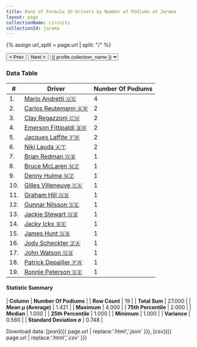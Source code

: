 ```yaml
---
title: Rank of Formula 1® Drivers by Number of Podiums at Jarama
layout: page
collectionName: circuits
collectionId: jarama
---
```


{% assign url_split = page.url | split: "/" %}
<div id="collection-navigation">
<button onclick="selector.options[selector.selectedIndex-1].value && (window.location = selector.options[selector.selectedIndex-1].value);">&lt; Prev</button>
<button onclick="selector.options[selector.selectedIndex+1].value && (window.location = selector.options[selector.selectedIndex+1].value);">Next &gt;</button>
<select id="selector" onchange="this.options[this.selectedIndex].value && (window.location = this.options[this.selectedIndex].value);">
  {% for collectionId in site.data[page.collectionName].refs %}
    {% if collectionId == page.collectionId %}
      {% assign selected = "selected" %}
    {% else %}
      {% assign selected = "" %}
    {% endif %}
    {% assign profile = site.data[page.collectionName][collectionId].profile %}
    <option value="/f1/{{ page.collectionName }}/{{ collectionId }}/{{ url_split[4] }}" {{ selected }}>{{ profile.collection_name }}</option>
  {% endfor %}
</select>
</div>

<canvas id="chart" width="400" height="180"></canvas>
<script>
var data = {
  "labels" : [
    "Mario Andretti",
    "Carlos Reutemann",
    "Clay Regazzoni",
    "Emerson Fittipaldi",
    "Jacques Laffite",
    "Niki Lauda",
    "Brian Redman",
    "Bruce McLaren",
    "Denny Hulme",
    "Gilles Villeneuve",
    "Graham Hill",
    "Gunnar Nilsson",
    "Jackie Stewart",
    "Jacky Ickx",
    "James Hunt",
    "Jody Scheckter",
    "John Watson",
    "Patrick Depailler",
    "Ronnie Peterson"
  ],
  "datasets" : [
    {
      "label" : "Number Of Podiums",
      "data" : [
        4,
        2,
        2,
        2,
        2,
        2,
        1,
        1,
        1,
        1,
        1,
        1,
        1,
        1,
        1,
        1,
        1,
        1,
        1
      ],
      "borderColor" : [
        "#1D181E",
        "#1D181E",
        "#1D181E",
        "#1D181E",
        "#1D181E",
        "#1D181E",
        "#1D181E",
        "#1D181E",
        "#1D181E",
        "#1D181E",
        "#1D181E",
        "#1D181E",
        "#1D181E",
        "#1D181E",
        "#1D181E",
        "#1D181E",
        "#1D181E",
        "#1D181E",
        "#1D181E"
      ],
      "borderWidth" : 1,
      "backgroundColor" : [
        "#9C8E8D",
        "#9C8E8D",
        "#9C8E8D",
        "#9C8E8D",
        "#9C8E8D",
        "#9C8E8D",
        "#9C8E8D",
        "#9C8E8D",
        "#9C8E8D",
        "#9C8E8D",
        "#9C8E8D",
        "#9C8E8D",
        "#9C8E8D",
        "#9C8E8D",
        "#9C8E8D",
        "#9C8E8D",
        "#9C8E8D",
        "#9C8E8D",
        "#9C8E8D"
      ]
    }
  ]
};
var options = {
  legend: {
    display: false
  },
  scales: {
    xAxes: [{
      ticks: {
        beginAtZero: true,
        maxRotation: 180,
        display: window.innerWidth > 800
      }
    }],
    yAxes: [{
      ticks: {
        beginAtZero: true
      }
    }]
  },
  onResize: function(chart, size) {
    chart.options.scales.xAxes[0].ticks.display = size.width > 800;
  }
};
var chart = new Chart("chart", {
    data: data,
    type: 'bar',
    options: options
});
</script>



### Data Table

| # | Driver | Number Of Podiums |
|--|--|--|
| 1. | [Mario Andretti 🇺🇸](/f1/drivers/mario_andretti) | 4 |
| 2. | [Carlos Reutemann 🇦🇷](/f1/drivers/reutemann) | 2 |
| 3. | [Clay Regazzoni 🇨🇭](/f1/drivers/regazzoni) | 2 |
| 4. | [Emerson Fittipaldi 🇧🇷](/f1/drivers/emerson_fittipaldi) | 2 |
| 5. | [Jacques Laffite 🇫🇷](/f1/drivers/laffite) | 2 |
| 6. | [Niki Lauda 🇦🇹](/f1/drivers/lauda) | 2 |
| 7. | [Brian Redman 🇬🇧](/f1/drivers/redman) | 1 |
| 8. | [Bruce McLaren 🇳🇿](/f1/drivers/mclaren) | 1 |
| 9. | [Denny Hulme 🇳🇿](/f1/drivers/hulme) | 1 |
| 10. | [Gilles Villeneuve 🇨🇦](/f1/drivers/gilles_villeneuve) | 1 |
| 11. | [Graham Hill 🇬🇧](/f1/drivers/hill) | 1 |
| 12. | [Gunnar Nilsson 🇸🇪](/f1/drivers/nilsson) | 1 |
| 13. | [Jackie Stewart 🇬🇧](/f1/drivers/stewart) | 1 |
| 14. | [Jacky Ickx 🇧🇪](/f1/drivers/ickx) | 1 |
| 15. | [James Hunt 🇬🇧](/f1/drivers/hunt) | 1 |
| 16. | [Jody Scheckter 🇿🇦](/f1/drivers/scheckter) | 1 |
| 17. | [John Watson 🇬🇧](/f1/drivers/watson) | 1 |
| 18. | [Patrick Depailler 🇫🇷](/f1/drivers/depailler) | 1 |
| 19. | [Ronnie Peterson 🇸🇪](/f1/drivers/peterson) | 1 |

#### Statistic Summary

| **Column** | **Number Of Podiums** |
| **Row Count** | 19 |
| **Total Sum** | 27.000 |
| **Mean μ (Average)** | 1.421 |
| **Maximum** | 4.000 |
| **75th Percentile** | 2.000 |
| **Median** | 1.000 |
| **25th Percentile** | 1.000 |
| **Minimum** | 1.000 |
| **Variance** | 0.560 |
| **Standard Deviation σ** | 0.748 |

Download data: [json]({{ page.url | replace:'.html','.json' }}), [csv]({{ page.url | replace:'.html','.csv' }})
